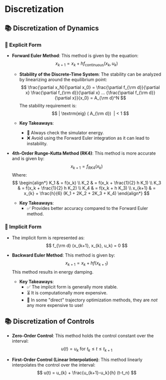 # Discretization

## 📚 Discretization of Dynamics

### 📝 Explicit Form

- **Forward Euler Method**: This method is given by the equation:
    $$
    x_{k+1} = x_k + h f_\text{continuous} (x_k, u_k)
    $$

    - **Stability of the Discrete-Time System**: The stability can be analyzed by linearizing around the equilibrium point:
        $$
        \frac{\partial x_N}{\partial x_0} = \frac{\partial f_{\rm d}}{\partial x} \frac{\partial f_{\rm d}}{\partial x} ... {\frac{\partial f_{\rm d}}{\partial x}}{x_0} = A_{\rm d}^N
        $$
        The stability requirement is:
        $$
        | \textrm{eig} ( A_{\rm d})  | < 1
        $$

    - **Key Takeaways**:
        - 🚫 Always check the simulator energy.
        - ❌ Avoid using the Forward Euler integration as it can lead to instability.

- **4th-Order Runge-Kutta Method (RK4)**: This method is more accurate and is given by:
    $$
    x_{k+1} = f_{RK4} (x_k)
    $$
    Where:
    $$
    \begin{align*}
    K_1 & = f(x_k) \\
    K_2 & = f(x_k + \frac{1}{2} h K_1) \\
    K_3 & = f(x_k + \frac{1}{2} h K_2) \\
    K_4 & = f(x_k + h K_3) \\
    x_{k+1} & = x_{k} + \frac{h}{6} (K_1 + 2K_2 + 2K_3 + K_4)
    \end{align*}
    $$

    - **Key Takeaways**:
        - ✅ Provides better accuracy compared to the Forward Euler method.

### 📝 Implicit Form

- The implicit form is represented as:
    $$
    f_{\rm d} (x_{k+1}, x_{k}, u_k) = 0
    $$

- **Backward Euler Method**: This method is given by:
    $$
    x_{k+1} = x_{k} + h f(x_{k+1})
    $$
    This method results in energy damping.

    - **Key Takeaways**:
        - ✅ The implicit form is generally more stable.
        - ⏳ It is computationally more expensive.
        - 📌 In some "direct" trajectory optimization methods, they are *not* any more expensive to use!

## 📚 Discretization of Controls

- **Zero-Order Control**: This method holds the control constant over the interval:
    $$
    u(t) = u_k  \ \text{for} \ t_{k} \leq t \leq t_{k+1}
    $$

- **First-Order Control (Linear Interpolation)**: This method linearly interpolates the control over the interval:
    $$
    u(t) = u_{k} + \frac{u_{k+1}-u_k}{h} (t-t_n)
    $$